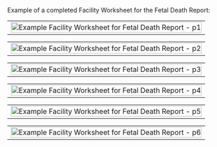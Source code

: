Example of a completed Facility Worksheet for the Fetal Death Report:
<table><tr><td><img src="facility-worksheet-fetal-death-not-named-fhir-sample-data_Page_1.png" alt="Example Facility Worksheet for Fetal Death Report - p1" width="100%" /></td></tr></table>
<table><tr><td><img src="facility-worksheet-fetal-death-not-named-fhir-sample-data_Page_2.png" alt="Example Facility Worksheet for Fetal Death Report - p2" width="100%" /></td></tr></table>
<table><tr><td><img src="facility-worksheet-fetal-death-not-named-fhir-sample-data_Page_3.png" alt="Example Facility Worksheet for Fetal Death Report - p3" width="100%" /></td></tr></table>
<table><tr><td><img src="facility-worksheet-fetal-death-not-named-fhir-sample-data_Page_4.png" alt="Example Facility Worksheet for Fetal Death Report - p4" width="100%" /></td></tr></table>
<table><tr><td><img src="facility-worksheet-fetal-death-not-named-fhir-sample-data_Page_5.png" alt="Example Facility Worksheet for Fetal Death Report - p5" width="100%" /></td></tr></table>
<table><tr><td><img src="facility-worksheet-fetal-death-not-named-fhir-sample-data_Page_6.png" alt="Example Facility Worksheet for Fetal Death Report - p6" width="100%" /></td></tr></table>